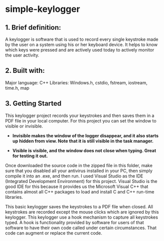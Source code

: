 # simple-keylogger

## 1.	Brief definition:

A keylogger is software that is used to record every single keystroke made by the user on a system using his or her keyboard device. It helps to know which keys were pressed and are actively used today to actively monitor the user activity.

## 2.	Built with:

Major language: C++
Libraries: Windows.h, cstdio, fstream, iostream, time.h, map

## 3.	Getting Started

This keylogger project records your keystrokes and then saves them in a PDF file in your local computer. For this project you can set the window to visible or invisible.

- **Invisible makes the window of the logger disappear, and it also starts up hidden from view. Note that it is still visible in the task manager.**

- **Visible is visible, and the window does not close when typing. Great for testing it out.**

Once downloaded the source code in the zipped file in this folder, make sure that you disabled all your antivirus installed in your PC, then simply compile it into an .exe, and then run. I used Visual Studio as the IDE (Integrated Development Environment) for this project. Visual Studio is the good IDE for this because it provides us the Microsoft Visual C++ that contains almost all C++ packages to load and install C and C++ run-time libraries.

This basic keylogger saves the keystrokes to a PDF file when closed. All keystrokes are recorded except the mouse clicks which are ignored by this keylogger.
This keylogger use a hook mechanism to capture all keystrokes typed. A hook is functionality provided by software for users of that software to have their own code called under certain circumstances. That code can augment or replace the current code.

